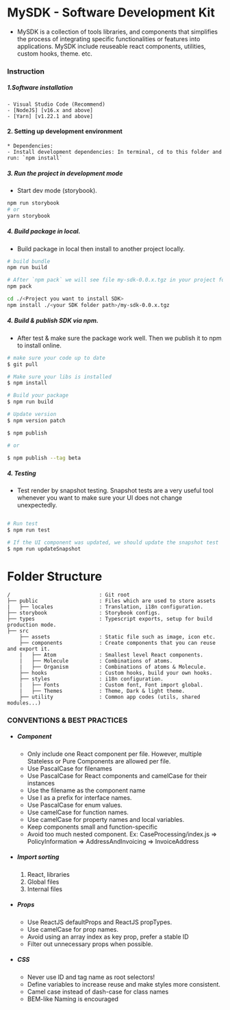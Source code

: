 # MySDK - Software Development Kit

- MySDK is a collection of tools libraries, and components that simplifies the process of integrating specific functionalities or features into applications. MySDK include reuseable react components, utilities, custom hooks, theme. etc.

### Instruction

##### 1.Software installation

    - Visual Studio Code (Recommend)
    - [NodeJS] [v16.x and above]
    - [Yarn] [v1.22.1 and above]

#### 2. Setting up development environment

    * Dependencies:
    - Install development dependencies: In terminal, cd to this folder and run: `npm install`

##### 3. Run the project in development mode

- Start dev mode (storybook).

```bash
npm run storybook
# or
yarn storybook
```

##### 4. Build package in local.

- Build package in local then install to another project locally.

```bash
# build bundle
npm run build

# After `npm pack` we will see file my-sdk-0.0.x.tgz in your project folder.
npm pack

cd ./<Project you want to install SDK>
npm install ./<your SDK folder path>/my-sdk-0.0.x.tgz

```

##### 4. Build & publish SDK via npm.

- After test & make sure the package work well. Then we publish it to npm to install online.

```bash
# make sure your code up to date
$ git pull

# Make sure your libs is installed
$ npm install

# Build your package
$ npm run build

# Update version
$ npm version patch

$ npm publish

# or

$ npm publish --tag beta

```

##### 4. Testing

- Test render by snapshot testing.
  Snapshot tests are a very useful tool whenever you want to make sure your UI does not change unexpectedly.

```bash

# Run test
$ npm run test

# If the UI component was updated, we should update the snapshot test
$ npm run updateSnapshot

```

# Folder Structure

    /                             : Git root
    ├── public                    : Files which are used to store assets
    |   ├── locales               : Translation, i18n configuration.
    ├── storybook                 : Storybook configs.
    ├── types                     : Typescript exports, setup for build production mode.
    ├── src
        ├── assets                : Static file such as image, icon etc.
        ├── components            : Create components that you can reuse and export it.
        |   ├── Atom              : Smallest level React components.
        |   ├── Molecule          : Combinations of atoms.
        |   ├── Organism          : Combinations of atoms & Molecule.
        ├── hooks                 : Custom hooks, build your own hooks.
        ├── styles                : i18n configuration.
        |   ├── Fonts             : Custom font, Font import global.
        |   ├── Themes            : Theme, Dark & light theme.
        ├── utility               : Common app codes (utils, shared modules...)

### CONVENTIONS & BEST PRACTICES

- ##### Component
  - Only include one React component per file. However, multiple Stateless or Pure Components are allowed per file.
  - Use PascalCase for filenames
  - Use PascalCase for React components and camelCase for their instances
  - Use the filename as the component name
  - Use I as a prefix for interface names.
  - Use PascalCase for enum values.
  - Use camelCase for function names.
  - Use camelCase for property names and local variables.
  - Keep components small and function-specific
  - Avoid too much nested component. Ex: CaseProcessing/index.js => PolicyInformation => AddressAndInvoicing => InvoiceAddress
- ##### Import sorting
  1. React, libraries
  2. Global files
  3. Internal files
- ##### Props
  - Use ReactJS defaultProps and ReactJS propTypes.
  - Use camelCase for prop names.
  - Avoid using an array index as key prop, prefer a stable ID
  - Filter out unnecessary props when possible.
- ##### CSS

  - Never use ID and tag name as root selectors!
  - Define variables to increase reuse and make styles more consistent.
  - Camel case instead of dash-case for class names
  - BEM-like Naming is encouraged
